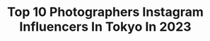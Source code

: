 ---
title: Top 10 Photographers Instagram Influencers In Tokyo In 2023
description: >-
  Find top photographers Instagram influencers in Tokyo in 2023. Most popular hashtags: #pr #sony #hyattcentrickanazawa.
platform: Instagram
hits: 90
text_top: See the most popular Instagram profiles on inBeat.
text_bottom: inBeat aggregates 90 Instagram influencers like this in Tokyo, Japan for you to pitch.
profiles:
  - username: "takerukohara_sono1"
    fullname: >-
      takeru kohara
    bio: >-
      photographer / tokyo #なんでもないただの道が好き 発案者 Contact ▷ takerukohara@gmail.com My Lightroom preset
    location: "Japan"
    followers: 113891
    engagement: 231
    commentsToLikes: 0.003397
    id: ck1396jyxjs6e0i19w1u54g4o
    verified: false
    hashtags: "#nisifilters, #pr, #nisi, #alluresoft"
  - username: "take1official"
    fullname: >-
      Hirokazu Takei | 武井宏員
    bio: >-
      EN | JP | Photographer | Tokyo CURBON 代表 (CEO) @curbonjp モデル作品集 @takei.photo
    location: "Japan"
    followers: 77148
    engagement: 228
    commentsToLikes: 0.003043
    id: ck55pkpgmarqf0i1166nx7qp8
    verified: false
    hashtags: "#curbon, #disneyland, #ordinary, #flowers"
  - username: "soi_portrait"
    fullname: >-
      soi
    bio: >-
      🇯🇵photographer/Tokyo #メンズポートレート 👑Photo Vogue Best of✖️3👑TIFA2016 👑私的写真集選手権 '18準GP '19小林賞 👑Tokyo Models フォトテク賞 🌸東京カメラ部'19 🌸アイドンノー🌸男写凛 ♪
    location: "Japan"
    followers: 5549
    engagement: 520
    commentsToLikes: 0.014802
    id: ck0w6xe99apq40i190a01ao0f
    verified: false
    hashtags: "#lovers, #team, #photo, #good"
  - username: "moron_non"
    fullname: >-
      もろんのん
    bio: >-
      photographer/Tokyo @mr.cheesecake.tokyo 【書籍】 インスタグラム商品写真の撮り方ガイド SNS時代のフォトグラファーガイド本 弘中綾香の純度100% / 写真 【YouTube】写真教室・Vlog moronnon@gmail.com
    location: "Japan"
    followers: 93729
    engagement: 235
    commentsToLikes: 0.005646
    id: ck0w1j1ohjl880i191z9t7ug3
    verified: false
    hashtags: "#hironakaayaka, #fda, #fujidreamairlines, #fujidream"
  - username: "yoshinori_mizutani"
    fullname: >-
      Yoshinori Mizutani
    bio: >-
      Artist, / photographer, Tokyo,Japan
    location: "Japan"
    followers: 23848
    engagement: 324
    commentsToLikes: 0.007952
    id: ck5qeejv803bu0i113p7b6jv2
    verified: false
    hashtags: "#designmatters, #greatdesign, #homeofficedecor, #harukimurakami"
  - username: "_hikari_____"
    fullname: >-
      Hikaru Kato ／加藤 光
    bio: >-
      Photographer TOKYO / JAPAN お仕事の依頼は📩 ［Web］
    location: "Japan"
    followers: 102206
    engagement: 158
    commentsToLikes: 0.005855
    id: ck1377t8ba83u0i19jme1c3h2
    verified: false
    hashtags: "#alpha, #hyattcentrickanazawa, #newgeneration, #emirates"
  - username: "chiaoking"
    fullname: >-
      naoko uchida
    bio: >-
      Photographer | 🇯🇵Tokyo 一児と一犬のママ。写真が好き。 ——🧒🏻@utakata_no_ —— 📕『写真ライフ』スローフォト連載中 work|chiao705@gmail.com
    location: "Japan"
    followers: 78163
    engagement: 151
    commentsToLikes: 0.006421
    id: ck5zn8dhznz0y0i14sz4ws8o5
    verified: false
    hashtags: "#pr, #hyattcentrickanazawa, #hyatthousekanazawa, #minatoku"
  - username: "yohei_sawamura"
    fullname: >-
      Yōhei Sawamura / 澤村 洋兵
    bio: >-
      KYOTO/TOKYO Photographer Galaxy Ambassador Twitch / yohei_sawamura ブログ「サワブログ」 コミュニティサロン 「しんやとよーへい」 サブアカ @yohei_sawamura_sono2 ↓My Lightroom preset↓
    location: "Japan"
    followers: 111241
    engagement: 234
    commentsToLikes: 0.002632
    id: ck0tza9j5pq530i19u05w21mj
    verified: false
    hashtags: "#nikon, #nikonz5, #sony, #nisi"
  - username: "satosi_photo"
    fullname: >-
      SATOSHI KITADA
    bio: >-
      Photographer/Japan/Tokyo/Saitama/ 東京を中心に主に人物を撮っています。自分が感じた「美」を写したいと思っています。撮影のお誘いなどお気軽にDMください！最近フィルムにちょっとハマってます。
    location: "Japan"
    followers: 24033
    engagement: 308
    commentsToLikes: 0.004305
    id: ck5pzohvx1zsl0i11whj40ui0
    verified: false
    hashtags: "#portrait, #model, #gravure, #sexy"
  - username: "benjaminbeech"
    fullname: >-
      Beech Photography Tokyo
    bio: >-
      🇬🇧Freelance Photographer in Tokyo🇯🇵 📸 Travel, Editorial, Documentary📸 東京に住んでるフリーカメラマン・連絡はメールかDMください ⬇️Framed Prints For Sale⬇️
    location: "Japan"
    followers: 12733
    engagement: 588
    commentsToLikes: 0.015775
    id: ck5cky52uxujj0i114axizogs
    verified: false
    hashtags: ""
---